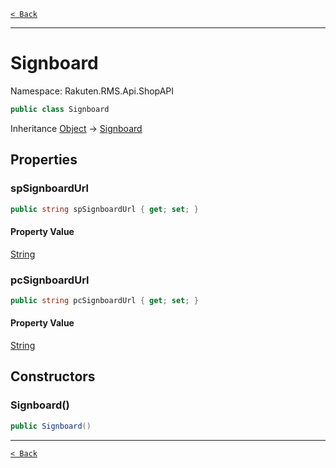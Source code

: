 [`< Back`](./)

---

# Signboard

Namespace: Rakuten.RMS.Api.ShopAPI

```csharp
public class Signboard
```

Inheritance [Object](https://docs.microsoft.com/en-us/dotnet/api/system.object) → [Signboard](./rakuten.rms.api.shopapi.signboard)

## Properties

### **spSignboardUrl**

```csharp
public string spSignboardUrl { get; set; }
```

#### Property Value

[String](https://docs.microsoft.com/en-us/dotnet/api/system.string)<br>

### **pcSignboardUrl**

```csharp
public string pcSignboardUrl { get; set; }
```

#### Property Value

[String](https://docs.microsoft.com/en-us/dotnet/api/system.string)<br>

## Constructors

### **Signboard()**

```csharp
public Signboard()
```

---

[`< Back`](./)
